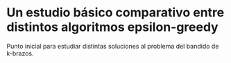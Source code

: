 # Un estudio básico comparativo entre distintos algoritmos epsilon-greedy

Punto inicial para estudiar distintas soluciones al problema del bandido de k-brazos. 
